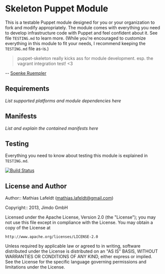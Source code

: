 Skeleton Puppet Module
======================

This is a testable Puppet module designed for you or your organization to fork
and modify appropriately. The module comes with everything you need to develop
infrastructure code with Puppet and feel confident about it. See file
`TESTING.md` to learn more. (While you're encouraged to customize everything in
this module to fit your needs, I recommend keeping the `TESTING.md` file as-is.)

> puppet-skeleton really kicks ass for module development. esp. the vagrant
> integration test! <3

-- [Soenke Ruempler](https://github.com/s0enke)

Requirements
------------

*List supported platforms and module dependencies here*

Manifests
---------

*List and explain the contained manifests here*

Testing
-------

Everything you need to know about testing this module is explained in
`TESTING.md`.

[![Build Status](https://travis-ci.org/Jimdo/puppet-skeleton.png?branch=master)](https://travis-ci.org/Jimdo/puppet-skeleton)

License and Author
------------------

Author:: Mathias Lafeldt (<mathias.lafeldt@gmail.com>)

Copyright:: 2013, Jimdo GmbH

Licensed under the Apache License, Version 2.0 (the "License");
you may not use this file except in compliance with the License.
You may obtain a copy of the License at

    http://www.apache.org/licenses/LICENSE-2.0

Unless required by applicable law or agreed to in writing, software
distributed under the License is distributed on an "AS IS" BASIS,
WITHOUT WARRANTIES OR CONDITIONS OF ANY KIND, either express or implied.
See the License for the specific language governing permissions and
limitations under the License.
